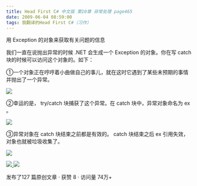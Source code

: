 ```yaml
---
title: Head First C# 中文版 第10章 异常处理 page465
date: 2009-06-04 08:59:00
tags: 我翻译的Head First C#（习作）
---
```

用  Exception  的对象来获取有关问题的信息

  

我们一直在说抛出异常的时候  .NET  会生成一个  Exception  的对象。你在写  catch  块的时候可以访问这个对象的。如下：

  

①一个对象正在哼哼着小曲做自己的事儿，就在这时它遇到了某些未预期的事情并抛出了一个异常。

  

![](https://p-blog.csdn.net/images/p_blog_csdn_net/cuipengfei1/EntryImages/20090604/2009-06-04_08-49-29.jpg)

②幸运的是，  try/catch  块捕获了这个异常。在  catch  块中，异常对象命名为  ex  。

  

![](https://p-blog.csdn.net/images/p_blog_csdn_net/cuipengfei1/EntryImages/20090604/2009-06-04_08-52-12.jpg)

③异常对象在  catch  块结束之前都是有效的。  catch  块结束之后  ex  引用失效，对象也就被垃圾收集了。

  

![](https://p-blog.csdn.net/images/p_blog_csdn_net/cuipengfei1/EntryImages/20090604/2009-06-04_08-56-57.jpg)



[ ![](https://profile.csdnimg.cn/5/2/5/3_cuipengfei1)
![](https://g.csdnimg.cn/static/user-reg-year/1x/11.png)
](https://blog.csdn.net/cuipengfei1)



发布了127 篇原创文章  ·  获赞 8  ·  访问量 74万+

